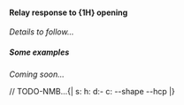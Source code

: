 #### <a name="Relay_response_to_1H_opening"> Relay response to {1H} opening

_Details to follow..._


##### Some examples

_Coming soon..._

// TODO-NMB...{| s: h: d:- c: --shape --hcp |}
